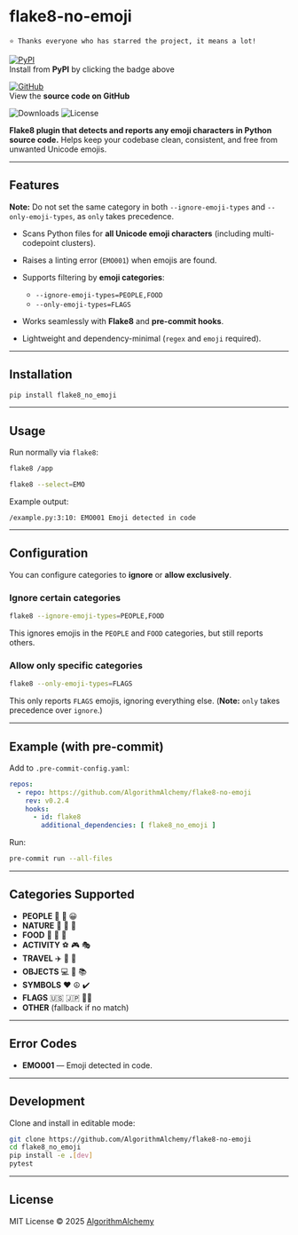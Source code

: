 # flake8-no-emoji

`⭐️ Thanks everyone who has starred the project, it means a lot!`

[![PyPI](https://img.shields.io/badge/PyPI-v0.2.3-blue?logo=pypi&logoColor=white)](https://pypi.org/project/flake8-no-emoji/)  
Install from **PyPI** by clicking the badge above

[![GitHub](https://img.shields.io/badge/GitHub-Repository-black?logo=github&logoColor=white)](https://github.com/AlgorithmAlchemy/flake8-no-emoji)  
View the **source code on GitHub**

![Downloads](https://pepy.tech/badge/flake8-no-emoji)
![License](https://img.shields.io/pypi/l/flake8-no-emoji.svg)

**Flake8 plugin that detects and reports any emoji characters in Python source code.**
Helps keep your codebase clean, consistent, and free from unwanted Unicode emojis.

---

## Features

**Note:** Do not set the same category in both `--ignore-emoji-types` and `--only-emoji-types`, as `only` takes
precedence.

* Scans Python files for **all Unicode emoji characters** (including multi-codepoint clusters).
* Raises a linting error (`EMO001`) when emojis are found.
* Supports filtering by **emoji categories**:

    * `--ignore-emoji-types=PEOPLE,FOOD`
    * `--only-emoji-types=FLAGS`
* Works seamlessly with **Flake8** and **pre-commit hooks**.
* Lightweight and dependency-minimal (`regex` and `emoji` required).

---

## Installation

```bash
pip install flake8_no_emoji
```

---

## Usage

Run normally via `flake8`:

```bash
flake8 /app
```

```bash
flake8 --select=EMO
```

Example output:

```
/example.py:3:10: EMO001 Emoji detected in code
```

---

## Configuration

You can configure categories to **ignore** or **allow exclusively**.

### Ignore certain categories

```bash
flake8 --ignore-emoji-types=PEOPLE,FOOD
```

This ignores emojis in the `PEOPLE` and `FOOD` categories, but still reports others.

### Allow only specific categories

```bash
flake8 --only-emoji-types=FLAGS
```

This only reports `FLAGS` emojis, ignoring everything else.
(**Note:** `only` takes precedence over `ignore`.)

---

## Example (with pre-commit)

Add to `.pre-commit-config.yaml`:

```yaml
repos:
  - repo: https://github.com/AlgorithmAlchemy/flake8-no-emoji
    rev: v0.2.4
    hooks:
      - id: flake8
        additional_dependencies: [ flake8_no_emoji ]
```

Run:

```bash
pre-commit run --all-files
```

---

## Categories Supported

* **PEOPLE** 👩 👨 😀
* **NATURE** 🌳 🐶 🌸
* **FOOD** 🍕 🍔 🍎
* **ACTIVITY** ⚽ 🎮 🎭
* **TRAVEL** ✈️ 🚗 🚀
* **OBJECTS** 💻 📱 📚
* **SYMBOLS** ❤️ ☮️ ✔️
* **FLAGS** 🇺🇸 🇯🇵 🏳️‍🌈
* **OTHER** (fallback if no match)

---

## Error Codes

* **EMO001** — Emoji detected in code.

---

## Development

Clone and install in editable mode:

```bash
git clone https://github.com/AlgorithmAlchemy/flake8-no-emoji
cd flake8_no_emoji
pip install -e .[dev]
pytest
```

---

## License

MIT License © 2025 [AlgorithmAlchemy](https://github.com/AlgorithmAlchemy)
